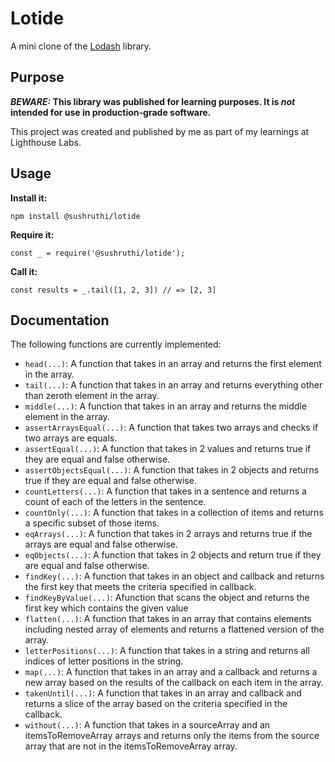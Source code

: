 # Lotide

A mini clone of the [Lodash](https://lodash.com) library.

## Purpose

**_BEWARE:_ This library was published for learning purposes. It is _not_ intended for use in production-grade software.**

This project was created and published by me as part of my learnings at Lighthouse Labs.

## Usage

**Install it:**

`npm install @sushruthi/lotide`

**Require it:**

`const _ = require('@sushruthi/lotide');`

**Call it:**

`const results = _.tail([1, 2, 3]) // => [2, 3]`

## Documentation

The following functions are currently implemented:

- `head(...)`: A function that takes in an array and returns the first element in the array.
- `tail(...)`: A function that takes in an array and returns everything other than zeroth element in the array.
- `middle(...)`: A function that takes in an array and returns the middle element in the array.
- `assertArraysEqual(...)`: A function that takes two arrays and checks if two arrays are equals.
- `assertEqual(...)`: A function that takes in 2 values and returns true if they are equal and false otherwise.
- `assertObjectsEqual(...)`: A function that takes in 2 objects and returns true if they are equal and false otherwise.
- `countLetters(...)`: A function that takes in a sentence and returns a count of each of the letters in the sentence.
- `countOnly(...)`: A function that takes in a collection of items and returns a specific subset of those items.
- `eqArrays(...)`: A function that takes in 2 arrays and returns true if the arrays are equal and false otherwise.
- `eqObjects(...)`: A function that takes in 2 objects and return true if they are equal and false otherwise.
- `findKey(...)`: A function that takes in an object and callback and returns the first key that meets the criteria specified in callback.
- `findKeyByValue(...)`: Afunction that scans the object and returns the first key which contains the given value
- `flatten(...)`: A function that takes in an array that contains elements including nested array of elements and returns a flattened version of the array.
- `letterPositions(...)`: A function that takes in a string and returns all indices of letter positions in the string.
- `map(...)`: A function that takes in an array and a callback and returns a new array based on the results of the callback on each item in the array.
- `takenUntil(...)`: A function that takes in an array and callback and returns a slice of the array based on the criteria specified in the callback.
- `without(...)`: A function that takes in a sourceArray and an itemsToRemoveArray arrays and returns only the items from the source array that are not in the itemsToRemoveArray array.

